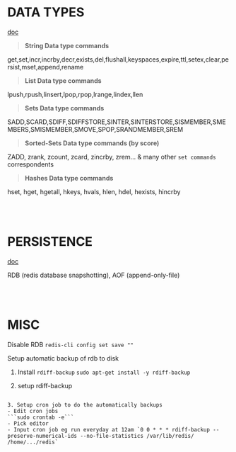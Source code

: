 # **DATA TYPES**

[doc](https://redis.io/topics/data-types)

> **String Data type commands**

get,set,incr,incrby,decr,exists,del,flushall,keyspaces,expire,ttl,setex,clear,persist,mset,append,rename

> **List Data type commands**

lpush,rpush,linsert,lpop,rpop,lrange,lindex,llen

> **Sets Data type commands**

SADD,SCARD,SDIFF,SDIFFSTORE,SINTER,SINTERSTORE,SISMEMBER,SMEMBERS,SMISMEMBER,SMOVE,SPOP,SRANDMEMBER,SREM

> **Sorted-Sets Data type commands (by score)**

ZADD, zrank, zcount, zcard, zincrby, zrem... & many other `set commands` correspondents

> **Hashes Data type commands**

hset, hget, hgetall, hkeys, hvals, hlen, hdel, hexists, hincrby

<br/><br/>

# **PERSISTENCE**

[doc](https://redis.io/topics/persistence)

RDB (redis database snapshotting), AOF (append-only-file)

<br/><br/>

# **MISC**

Disable RDB `redis-cli config set save ""`


Setup automatic backup of rdb to disk
1. Install `rdiff-backup` 
```sudo apt-get install -y rdiff-backup```

2. setup rdiff-backup
```sudo rdiff-backup --preserve-numerical-ids <memory location eg /var/.../redis> <disk backup eg /home/.../redis>

3. Setup cron job to do the automatically backups
- Edit cron jobs
```sudo crontab -e``` 
- Pick editor
- Input cron job eg run everyday at 12am `0 0 * * * rdiff-backup --preserve-numerical-ids --no-file-statistics /var/lib/redis/ /home/.../redis`
